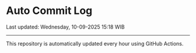 # Auto Commit Log

Last updated: Wednesday, 10-09-2025 15:18 WIB

---

This repository is automatically updated every hour using GitHub Actions.
